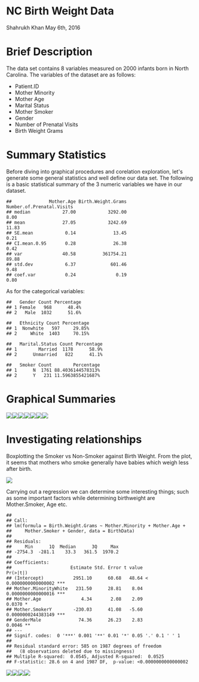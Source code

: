 NC Birth Weight Data
================
Shahrukh Khan
May 6th, 2016

Brief Description
=================

The data set contains 8 variables measured on 2000 infants born in North Carolina. The variables of the dataset are as follows:

-   Patient.ID
-   Mother Minority
-   Mother Age
-   Marital Status
-   Mother Smoker
-   Gender
-   Number of Prenatal Visits
-   Birth Weight Grams

Summary Statistics
==================

Before diving into graphical procedures and corelation exploration, let's generate some general statistics and well define our data set. The following is a basic statistical summary of the 3 numeric variables we have in our dataset.

    ##              Mother.Age Birth.Weight.Grams Number.of.Prenatal.Visits
    ## median            27.00            3292.00                      8.00
    ## mean              27.05            3242.69                     11.83
    ## SE.mean            0.14              13.45                      0.21
    ## CI.mean.0.95       0.28              26.38                      0.42
    ## var               40.58          361754.21                     89.88
    ## std.dev            6.37             601.46                      9.48
    ## coef.var           0.24               0.19                      0.80

As for the categorical variables:

    ##   Gender Count Percentage
    ## 1 Female   968      48.4%
    ## 2   Male  1032      51.6%

    ##   Ethnicity Count Percentage
    ## 1  Nonwhite   597     29.85%
    ## 2     White  1403     70.15%

    ##   Marital.Status Count Percentage
    ## 1        Married  1178      58.9%
    ## 2      Unmarried   822      41.1%

    ##   Smoker Count        Percentage
    ## 1      N  1761 88.4036144578313%
    ## 2      Y   231 11.5963855421687%

Graphical Summaries
===================

![](usinr_files/figure-markdown_github/unnamed-chunk-4-1.png)<!-- -->![](usinr_files/figure-markdown_github/unnamed-chunk-4-2.png)<!-- -->![](usinr_files/figure-markdown_github/unnamed-chunk-4-3.png)<!-- -->![](usinr_files/figure-markdown_github/unnamed-chunk-4-4.png)<!-- -->![](usinr_files/figure-markdown_github/unnamed-chunk-4-5.png)<!-- -->![](usinr_files/figure-markdown_github/unnamed-chunk-4-6.png)<!-- -->![](usinr_files/figure-markdown_github/unnamed-chunk-4-7.png)<!-- -->

Investigating relationships
===========================

Boxplotting the Smoker vs Non-Smoker against Birth Weight. From the plot, it seems that mothers who smoke generally have babies which weigh less after birth.

![](usinr_files/figure-markdown_github/unnamed-chunk-5-1.png)<!-- -->

Carrying out a regression we can determine some interesting things; such as some important factors while determining birthweight are Mother.Smoker, Age etc.

    ## 
    ## Call:
    ## lm(formula = Birth.Weight.Grams ~ Mother.Minority + Mother.Age + 
    ##     Mother.Smoker + Gender, data = BirthData)
    ## 
    ## Residuals:
    ##     Min      1Q  Median      3Q     Max 
    ## -2754.3  -281.1    33.3   361.5  1970.2 
    ## 
    ## Coefficients:
    ##                      Estimate Std. Error t value             Pr(>|t|)    
    ## (Intercept)           2951.10      60.68   48.64 < 0.0000000000000002 ***
    ## Mother.MinorityWhite   231.50      28.81    8.04   0.0000000000000016 ***
    ## Mother.Age               4.34       2.08    2.09               0.0370 *  
    ## Mother.SmokerY        -230.03      41.08   -5.60   0.0000000244383149 ***
    ## GenderMale              74.36      26.23    2.83               0.0046 ** 
    ## ---
    ## Signif. codes:  0 '***' 0.001 '**' 0.01 '*' 0.05 '.' 0.1 ' ' 1
    ## 
    ## Residual standard error: 585 on 1987 degrees of freedom
    ##   (8 observations deleted due to missingness)
    ## Multiple R-squared:  0.0545, Adjusted R-squared:  0.0525 
    ## F-statistic: 28.6 on 4 and 1987 DF,  p-value: <0.0000000000000002

![](usinr_files/figure-markdown_github/unnamed-chunk-6-1.png)<!-- -->![](usinr_files/figure-markdown_github/unnamed-chunk-6-2.png)<!-- -->![](usinr_files/figure-markdown_github/unnamed-chunk-6-3.png)<!-- -->![](usinr_files/figure-markdown_github/unnamed-chunk-6-4.png)<!-- -->
